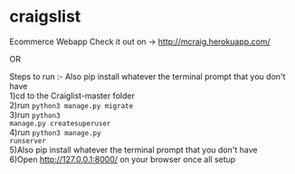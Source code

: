 # craigslist
 Ecommerce Webapp 
Check it out on -> http://mcraig.herokuapp.com/

OR

Steps to run :-
Also pip install whatever the terminal prompt that you don't have<br />
1)cd to the Craiglist-master folder <br />
2)run <code>python3 manage.py migrate</code><br />
3)run <code>python3 manage.py createsuperuser</code><br />
4)run <code>python3 manage.py runserver</code><br />
5)Also pip install whatever the terminal prompt that you don't have<br />
6)Open http://127.0.0.1:8000/ on your browser once all setup<br />

